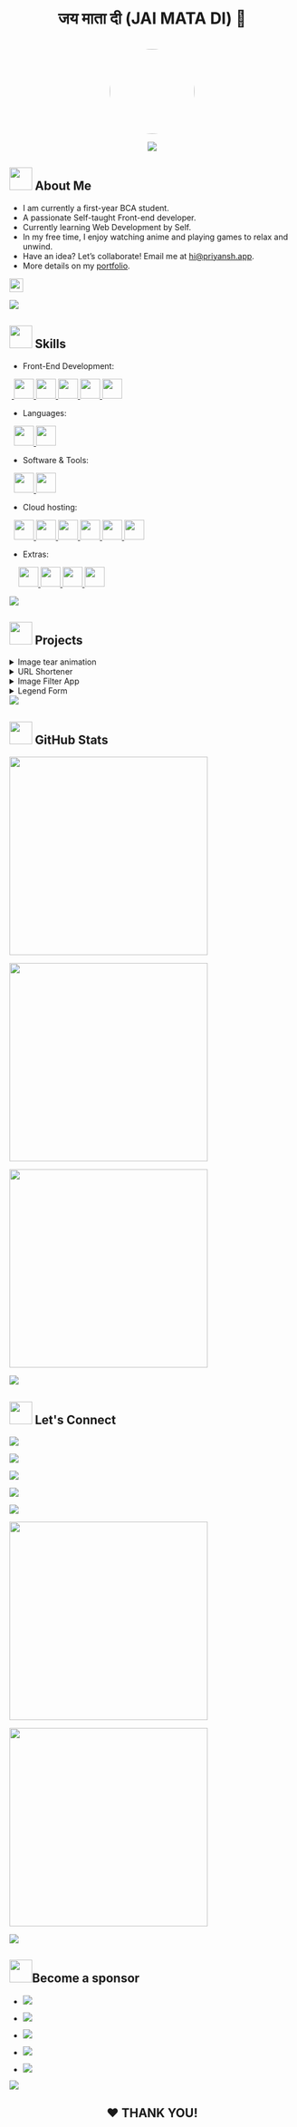 <div align="center">
  <h1> जय माता दी (JAI&nbsp;MATA&nbsp;DI) 🙏 </h1>
  <br>
  <a href="https://oyepriyansh.pages.dev" target="_blank">
    <img src="https://oyepriyansh.pages.dev/pfp.png" height="150" width="150"  style="border-radius: 50%;">
  </a>
</div>
<p align="center"> <a href="#hi"><img src="https://oyepriyansh.pages.dev/838946.svg"></a> </p>

## <a href="#-about-me"><img src="https://oyepriyansh.pages.dev/557628352828014620.gif" width="40"></a> About Me


- I am currently a first-year BCA student.
- A passionate Self-taught Front-end developer.
- Currently learning Web Development by Self.
- In my free time, I enjoy watching anime and playing games to relax and unwind.
- Have an idea? Let’s collaborate! Email me at <a href="mailto:hi@priyansh.app" target="_blank">hi@priyansh.app</a>.
- More details on my <a href="https://oyepriyansh.pages.dev" target="_blank"> portfolio</a>.

<a href="#-about-me"><img src="https://komarev.com/ghpvc/?username=oyepriyansh&style=flat-square&color=000000" height="24px"> </a>
</div>

<a href="#-skills"> 
<img src="https://oyepriyansh.pages.dev/838764339942785051.gif"> 
</a> 

## <a href="#-skills"><img src="https://oyepriyansh.pages.dev/534756564728422850580.gif" width="40"></a> Skills


- Front-End Development:

 &nbsp;<a href="https://developer.mozilla.org/en-US/docs/Web/HTML" target="_blank"> <img src="https://oyepriyansh.pages.dev/skills/html.svg" width="35"> </a> <a href="https://developer.mozilla.org/en-US/docs/Web/CSS" target="_blank"> <img src="https://oyepriyansh.pages.dev/skills/css.svg" width="35"> </a> <a href="https://developer.mozilla.org/en-US/docs/Web/JAVASCRIPT" target="_blank"> <img src="https://oyepriyansh.pages.dev/skills/js.svg"  width="35"> </a> <a href="https://getbootstrap.com/" target="_blank"> <img src="https://oyepriyansh.pages.dev/skills/bootstrap.svg"  width="35"> </a> <a href="https://tailwindcss.com/" target="_blank"> <img src="https://oyepriyansh.pages.dev/skills/tailwind.svg"  width="35"> </a>


- Languages:

 &nbsp; <a href="https://python.org" target="_blank"> <img src="https://oyepriyansh.pages.dev/skills/py.svg" width="35"> </a> <a href="https://w3schools.com/cpp" target="_blank"> <img src="https://oyepriyansh.pages.dev/skills/cpp.svg" width="35"> </a>

  
- Software & Tools:

&nbsp; <a href="https://git-scm.com" target="_blank"> <img src="https://oyepriyansh.pages.dev/skills/git.svg" width="35"> </a> <a href="https://code.visualstudio.com" target="_blank"> <img src="https://oyepriyansh.pages.dev/skills/vscode.svg" width="35"> </a>


- Cloud hosting:

&nbsp; <a href="https://pages.github.com" target="_blank"> <img src="https://oyepriyansh.pages.dev/skills/ghpages.png" width="35"> </a> <a href="https://pages.dev" target="_blank"> <img src="https://oyepriyansh.pages.dev/skills/cloudflare.svg" width="35"> </a> <a href="https://repl.it" target="_blank"> <img src="https://oyepriyansh.pages.dev/skills/replit.svg" width="35"> </a> <a href="https://vercel.app" target="_blank"> <img src="https://oyepriyansh.pages.dev/skills/vercel.svg" width="35"> </a> <a href="https://netlify.app" target="_blank"> <img src="https://oyepriyansh.pages.dev/skills/netlify.svg" width="35"> </a> <a href="https://heroku.com" target="_blank"> <img src="https://oyepriyansh.pages.dev/skills/heroku.svg" width="35"> </a>

- Extras:

&nbsp; &nbsp; <a href="https://mongodb.com" target="_blank"> <img src="https://oyepriyansh.pages.dev/skills/mongodb.svg" width="35"> </a>
 <a href="https://www.markdownguide.org/getting-started" target="_blank"> <img src="https://oyepriyansh.pages.dev/skills/md.svg" width="35"> </a> <a href="https://ubuntu.com" target="_blank"> <img src="https://oyepriyansh.pages.dev/skills/ubuntu.svg" width="35"> </a>  <a href="https://www.microsoft.com/en-in/windows" target="_blank"> <img src="https://oyepriyansh.pages.dev/skills/windows.png" width="35"> </a>

<a href="#-projects"> 
<img src="https://oyepriyansh.pages.dev/838764339942785051.gif"> 
</a> 

## <a href="#-projects"><img src="https://oyepriyansh.pages.dev/745716128281657445.gif" width="40"></a> Projects

<details>
  <summary> Image tear animation </summary>
  <br>

- <a href="https://oyepriyansh.github.io/image-tear-animation"><img src="https://oyepriyansh.pages.dev/5594269661517571.svg"></a>
- <a href="https://www.youtube.com/shorts/LD_lKVquclw"><img src="https://oyepriyansh.pages.dev/8850493629363773842.svg"></a>
- <a href="https://github.com/oyepriyansh/image-tear-animation"><img src="https://oyepriyansh.pages.dev/5594269661517572.svg"></a>
  
</details>

<details>
  <summary> URL Shortener </summary>
  <br>

- <a href="https://url.priyansh.app"><img src="https://oyepriyansh.pages.dev/5594269661517571.svg"></a> 
- <a href="https://github.com/oyepriyansh/url-shortener"><img src="https://oyepriyansh.pages.dev/5594269661517572.svg"></a>
  
</details>

<details>
  <summary> Image Filter App  </summary>
  <br>
  
- <a href="https://oyepriyansh.github.io/image-filter-app"><img src="https://oyepriyansh.pages.dev/5594269661517571.svg"></a>
- <a href="https://youtube.com/shorts/bgAUrcPo3YY"><img src="https://oyepriyansh.pages.dev/8850493629363773842.svg"></a>
- <a href="https://github.com/oyepriyansh/image-filter-app/"><img src="https://oyepriyansh.pages.dev/5594269661517572.svg"></a>
  
</details>

<details>
  <summary> Legend Form</summary>
  <br>
  
- <a href="https://oyepriyansh.github.io/legend-form"><img src="https://oyepriyansh.pages.dev/5594269661517571.svg"></a>
- <a href="https://www.youtube.com/shorts/2QzUf5-75r4"><img src="https://oyepriyansh.pages.dev/8850493629363773842.svg"></a>
- <a href="https://github.com/oyepriyansh/legend-form"><img src="https://oyepriyansh.pages.dev/5594269661517572.svg"></a>
  
</details>

<a href="#-github-stats"> 
<img src="https://oyepriyansh.pages.dev/838764339942785051.gif"> 
</a> 

## <a href="#-github-stats"><img src="https://oyepriyansh.pages.dev/526015297887404052.gif" width="40"></a> GitHub Stats
<a href="#-github-stats">

<a href="#-github-stats"> <img src="https://oye-priyansh.pages.dev/github_stats.svg" width="350px"> </a> 

<a href="#-github-stats"> <img src="https://github-readme-stats.vercel.app/api/top-langs/?username=oyepriyansh&layout=compact&theme=radical" width="350px"> </a> 

<!-- 
<a href="#-github-stats"> <img src="https://github-readme-stats.vercel.app/api?username=oyepriyansh&count_private=true&include_all_commits=true&hide=contribs&show_icons=true&theme=radical" width="350px"> </a>  
-->

<a href="#-github-stats"> <img src="https://streak-stats.demolab.com?user=oyepriyansh&amp;theme=radical&amp;border_radius=5&amp;fire=FF0000&amp;sideLabels=FFFFFF" width="350px"> </a> 

<a href="#-lets-connect"> 
<img src="https://oyepriyansh.pages.dev/838764339942785051.gif"> 
</a> 

## <a href="#-lets-connect"><img src="https://oyepriyansh.pages.dev/526015297887404053.gif" width="40"></a> Let's Connect 

<a href="https://instagram.com/oyepriyansh" target="_blank"> <img src="https://oyepriyansh.pages.dev/8531582654662574481.svg"> </a>

<a href="https://twitter.com/oyepriyansh" target="_blank"> <img src="https://oyepriyansh.pages.dev/8531582654662574482.svg"> </a>

<a href="https://youtube.com/@oyepriyansh" target="_blank"> <img src="https://oyepriyansh.pages.dev/8531582654662574483.svg"> </a>

<a href="https://linkedin.com/in/oyepriyansh" target="_blank"> <img src="https://oyepriyansh.pages.dev/4582284679828558.svg"> </a>

<a href="mailto:hi@priyansh.app" target="_blank"> <img src="https://oyepriyansh.pages.dev/8531582654662574484.svg"> </a>

<a href="https://discord.com/users/838764339942785051" target="_blank"> <img src="https://discord.c99.nl/widget/theme-2/838764339942785051.png" width="350px"> </a>

<a href="https://discord.com/invite/AeAjegXn6D" target="_blank"><img src="https://invidget.switchblade.xyz/AeAjegXn6D" width="350px"> 

<a href="#become-a-sponsor"> <img src="https://oyepriyansh.pages.dev/838764339942785051.gif"> </a>

## <a href="#become-a-sponsor"><img src="https://oyepriyansh.pages.dev/918555162522583050.gif" width="40"></a>Become a sponsor

- <a href="https://github.com/sponsors/oyepriyansh" target="_blank"><img src="https://oyepriyansh.pages.dev/2740203457350205452.svg"> 

- <a href="https://oyepriyansh.pages.dev/upi"><img src="https://oyepriyansh.pages.dev/2740203457350205458.svg"> 

- <a href="https://buymeacoffee.com/oyepriyansh" target="_blank"><img src="https://oyepriyansh.pages.dev/2740203457350205453.svg">

- <a href="https://ko-fi.com/oyepriyansh" target="_blank"><img src="https://oyepriyansh.pages.dev/2740203457350205454.svg"> 

- <a href="https://www.paypal.com/paypalme/oyepriyansh" target="_blank"><img src="https://oyepriyansh.pages.dev/2740203457350205455.svg"> 

<a href="#--thank-you"> <img src="https://oyepriyansh.pages.dev/838764339942785051.gif"> </a>

<h2 align="center"> ❤ THANK YOU!</h2>
